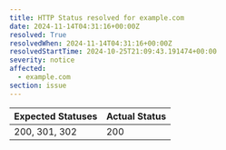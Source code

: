 ```yaml
---
title: HTTP Status resolved for example.com
date: 2024-11-14T04:31:16+00:00Z
resolved: True
resolvedWhen: 2024-11-14T04:31:16+00:00Z
resolvedStartTime: 2024-10-25T21:09:43.191474+00:00
severity: notice
affected:
  - example.com
section: issue
---
```


| Expected Statuses | Actual Status  |
|-------------------|----------------|
| 200, 301, 302 | 200 |
